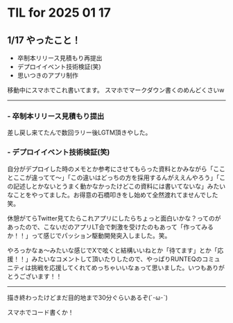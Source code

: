 # TIL for 2025 01 17
## 1/17 やったこと！

- 卒制本リリース見積もり再提出
- デプロイイベント技術検証(笑)
- 思いつきのアプリ制作

移動中にスマホでこれ書いてます。
スマホでマークダウン書くのめんどくさいw

---

### - 卒制本リリース見積もり提出

差し戻し来てたんで数回ラリー後LGTM頂きやした。

### - デプロイイベント技術検証(笑)

自分がデプロイした時のメモとか参考にさせてもらった資料とかみながら「こことここが違ってて〜」「この違いはどっちの方を採用するんがええんやろう」「この記述しとかないとうまく動かなかったけどこの資料には書いてないな」みたいなことをやってました。お得意の石橋叩きをし始めて全然渡れてませんでした笑。

休憩がてらTwitter見てたらこれアプリにしたらちょっと面白いかな？ってのがあったので、こないだのアプリLT会で刺激を受けたのもあって「作ってみるか！！」って感じでパッション駆動開発突入しました。笑。

やろっかなぁ〜みたいな感じでXで呟くと結構いいねとか「待てます」とか「応援！！」みたいなコメントして頂いたりしたので、やっぱりRUNTEQのコミュニティは挑戦を応援してくれてめっちゃいいなぁって思いました。いつもありがとうございます！！

---

描き終わったけどまだ目的地まで30分ぐらいあるぞ(´･ω･`)

スマホでコード書くか！
